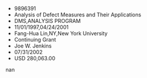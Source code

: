 
* 9896391
* Analysis of Defect Measures and Their Applications
* DMS,ANALYSIS PROGRAM
* 11/01/1997,04/24/2001
* Fang-Hua Lin,NY,New York University
* Continuing Grant
* Joe W. Jenkins
* 07/31/2002
* USD 280,063.00

nan
